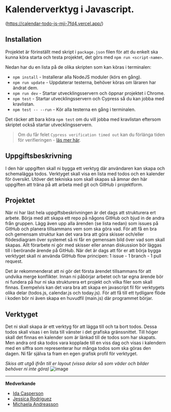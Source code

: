 # Kalenderverktyg i Javascript.
(https://calendar-todo-js-mji-7fd4.vercel.app/)

## Installation

Projektet är förinställt med skript i `package.json` filen för att du enkelt ska kunna köra starta och testa projektet, det görs med `npm run <script-name>`.

Nedan har du en lista på de olika skripten som kan köras i terminalen:

- `npm install` - Installerar alla NodeJS moduler (körs en gång).
- `npm run update` - Uppdaterar testerna, behöver köras om läraren har ändrat dem.
- `npm run dev` - Startar utvecklingsservern och öppnar projektet i Chrome.
- `npm test` - Startar utvecklingsservern och Cypress så du kan jobba med kravlistan.
- `npm test -- --run` - Kör alla testerna en gång i terminalen.

Det räcker att bara köra `npm test` om du vill jobba med kravlistan eftersom skriptet också startar utvecklingsservern.

> Om du får felet `Cypress verification timed out` kan du förlänga tiden för verifieringen - [läs mer här](https://stackoverflow.com/questions/63667880/cypress-verification-timed-out-after-30000-milliseconds).

## Uppgiftsbeskrivning

I den här uppgiften skall ni bygga ett verktyg där användaren kan skapa och schemalägga todos. Verktyget skall visa en lista med todos och en kalender för översikt. Utöver det tekniska som skall skapas så ämnar den här uppgiften att träna på att arbeta med git och GitHub i projektform.


## Projektet

När ni har läst hela uppgiftsbeskrivningen är det dags att strukturera ert arbete. Börja med att skapa ett repo på någons GitHub och bjud in de andra från gruppen. Lägg även upp alla ärenden (se lista nedan) som issues på GitHub och planera tillsammans vem som ska göra vad. För att få en bra och gemensam struktur kan det vara bra att göra skisser och/eller flödesdiagram över systemet så ni får en gemensam bild över vad som skall skapas. Allt förarbete ni gör med skisser eller annan diskussion bör läggas till i berörande ärende på GitHub. När det är dags att för er att börja bygga verktyget skall ni använda GitHub flow principen: 1 issue - 1 branch - 1 pull request.

Det är rekommenderat att ni gör det första ärendet tillsammans för att undvika merge konflikter. Innan ni påbörjar arbetet och tar egna ärende bör ni fundera på hur ni ska strukturera ert projekt och vilka filer som skall finnas. Exempelvis kan det vara bra att skapa en javascript fil för verktygets olika delar (todos.js, calendar.js och today.js). För att få till ett tydligare flöde i koden bör ni även skapa en huvudfil (main.js) där programmet börjar.

## Verktyget

Det ni skall skapa är ett verktyg för att lägga till och ta bort todos. Dessa todos skall visas i en lista till vänster i det grafiska gränssnittet. Till höger skall det finnas en kalender som är länkad till de todos som har skapats. Men andra ord ska todos vara kopplade till en viss dag och visas i kalendern med en siffra som representerar hur många todos som ska göras den dagen. Ni får själva ta fram en egen grafisk profil för verktyget.

_Skiss att utgå ifrån till er layout (vissa delar så som väder och bilder behöver ni inte göra)_
![image](https://user-images.githubusercontent.com/89253350/190601575-f8ef32d0-2fcc-47ff-b44b-dddb082c2db7.png)

---

**Medverkande**

- [Ida Casperson](https://github.com/iiddaa96)
- [Jessica Rodriguez](https://github.com/iiddaa96)
- [Michaela Andreasson](https://github.com/Navaas)
